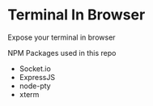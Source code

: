 # Terminal In Browser

Expose your terminal in browser

NPM Packages used in this repo
- Socket.io
- ExpressJS
- node-pty
- xterm